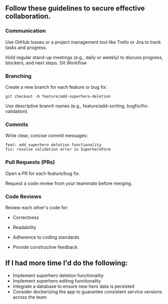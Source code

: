 ## Follow these guidelines to secure effective collaboration.

### Communication

Use GitHub Issues or a project management tool like Trello or Jira to track tasks and progress.

Hold regular stand-up meetings (e.g., daily or weekly) to discuss progress, blockers, and next steps.
Git Workflow

### Branching

Create a new branch for each feature or bug fix:

```
git checkout -b feature/add-superhero-deletion
```

Use descriptive branch names (e.g., feature/add-sorting, bugfix/fix-validation).

### Commits

Write clear, concise commit messages:

```
feat: add superhero deletion functionality
fix: resolve validation error in SuperheroForm
```

### Pull Requests (PRs)

Open a PR for each feature/bug fix.

Request a code review from your teammate before merging.

### Code Reviews

Review each other's code for:

-   Correctness

-   Readability

-   Adherence to coding standards

-   Provide constructive feedback.

## If I had more time I'd do the following:

-   Implement superhero deletion functionality
-   Implement superhero editing functionality
-   Integrate a database to ensure new hero data is persisted
-   Consider dockerizing the app to guarantee consistent service versions across the team
